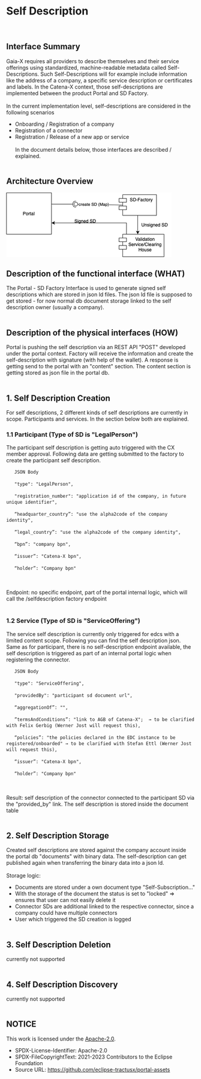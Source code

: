 # Self Description

<br>

## Interface Summary

Gaia-X requires all providers to describe themselves and their service offerings using standardized, machine-readable metadata called Self-Descriptions. Such Self-Descriptions will for example include information like the address of a company, a specific service description or certificates and labels.
In the Catena-X context, those self-descriptions are implemented between the product Portal and SD Factory.
<br>
<br>
In the current implementation level, self-descriptions are considered in the following scenarios
<br>

- Onboarding / Registration of a company
- Registration of a connector
- Registration / Release of a new app or service
  <br>
  <br>
  In the document details below, those interfaces are described / explained.
  <br>
  <br>

## Architecture Overview

![SD-Factory - Portal interaction](../../../static/sdfactory-portal-wallet-interactions.png)


## Description of the functional interface (WHAT)

The Portal - SD Factory Interface is used to generate signed self descriptions which are stored in json ld files.
The json ld file is supposed to get stored - for now normal db document storage linked to the self description owner (usually a company).
<br>
<br>

## Description of the physical interfaces (HOW)

Portal is pushing the self description via an REST API "POST" developed under the portal context.
Factory will receive the information and create the self-description with signature (with help of the wallet).
A response is getting send to the portal with an "content" section. The content section is getting stored as json file in the portal db.
<br>
<br>

## 1. Self Description Creation

For self descriptions, 2 different kinds of self descriptions are currently in scope.
Participants and services. In the section below both are explained.

### 1.1 Participant (Type of SD is "LegalPerson")

The participant self description is getting auto triggered with the CX member approval.
Following data are getting submitted to the factory to create the participant self description.

       JSON Body

       "type": "LegalPerson",

       "registration_number": "application id of the company, in future unique identifier",

       “headquarter_country”: "use the alpha2code of the company identity",

       ”legal_country”: "use the alpha2code of the company identity",

       “bpn”: "company bpn",

       “issuer”: "Catena-X bpn",

       “holder”: "Company bpn"

<br>
<br>
Endpoint: no specific endpoint, part of the portal internal logic, which will call the /selfdescription factory endpoint
<br>
<br>

### 1.2 Service (Type of SD is "ServiceOffering")

The service self description is currently only triggered for edcs with a limited content scope.
Following you can find the self description json. Same as for participant, there is no self-description endpoint available, the self description is triggered as part of an internal portal logic when registering the connector.

       JSON Body

       "type": "ServiceOffering",

       "providedBy": "participant sd document url",

       “aggregationOf”: "",

       ”termsAndConditions”: "link to AGB of Catena-X";  → to be clarified with Felix Gerbig (Werner Jost will request this),

       “policies”: "the policies declared in the EDC instance to be registered/onboarded" → to be clarified with Stefan Ettl (Werner Jost will request this),

       “issuer”: "Catena-X bpn",

       “holder”: "Company bpn"

<br>
<br>
Result: self description of the connector connected to the participant SD via the "provided_by" link.
The self description is stored inside the document table
<br>
<br>

## 2. Self Description Storage

Created self descriptions are stored against the company account inside the portal db "documents" with binary data.
The self-description can get published again when transferring the binary data into a json ld.
<br>
<br>
Storage logic:

- Documents are stored under a own document type "Self-Subscription..."
- With the storage of the document the status is set to "locked" => ensures that user can not easily delete it
- Connector SDs are additional linked to the respective connector, since a company could have multiple connectors
- User which triggered the SD creation is logged
  <br>
  <br>

## 3. Self Description Deletion

currently not supported
<br>
<br>

## 4. Self Description Discovery

currently not supported
<br>
<br>

## NOTICE

This work is licensed under the [Apache-2.0](https://www.apache.org/licenses/LICENSE-2.0).

- SPDX-License-Identifier: Apache-2.0
- SPDX-FileCopyrightText: 2021-2023 Contributors to the Eclipse Foundation
- Source URL: https://github.com/eclipse-tractusx/portal-assets
